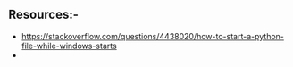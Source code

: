 ## Resources:-
  * https://stackoverflow.com/questions/4438020/how-to-start-a-python-file-while-windows-starts
  * 
